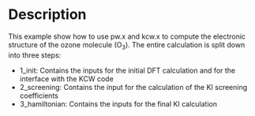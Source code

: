 # Description

This example show how to use pw.x and kcw.x to compute the 
electronic structure of the ozone molecule (O<sub>3</sub>). The entire
calculation is split down into three steps:

* 1_init: Contains the inputs for the initial DFT calculation and for the interface with the KCW code
* 2_screening: Contains the input for the calculation of the KI screening coefficients
* 3_hamiltonian: Contains the inputs for the final KI calculation
